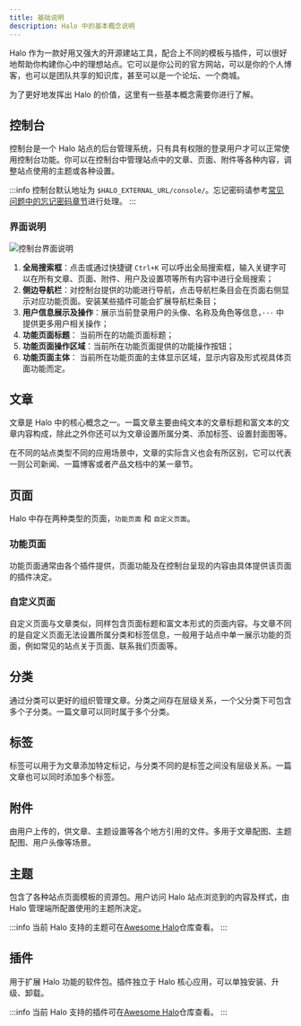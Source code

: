 ```yaml
---
title: 基础说明
description: Halo 中的基本概念说明
---
```

Halo 作为一款好用又强大的开源建站工具，配合上不同的模板与插件，可以很好地帮助你构建你心中的理想站点。它可以是你公司的官方网站，可以是你的个人博客，也可以是团队共享的知识库，甚至可以是一个论坛、一个商城。

为了更好地发挥出 Halo 的价值，这里有一些基本概念需要你进行了解。

## 控制台

控制台是一个 Halo 站点的后台管理系统，只有具有权限的登录用户才可以正常使用控制台功能。你可以在控制台中管理站点中的文章、页面、附件等各种内容，调整站点使用的主题或各种设置。

:::info
控制台默认地址为 `$HALO_EXTERNAL_URL/console/`。忘记密码请参考[常见问题中的忘记密码章节](../user-guide/faq.md)进行处理。
:::

### 界面说明

![控制台界面说明](/img/user-guide/common/控制台界面说明.png)

1. **全局搜索框**：点击或通过快捷键 `Ctrl+K` 可以呼出全局搜索框，输入关键字可以在所有文章、页面、附件、用户及设置项等所有内容中进行全局搜索；
2. **侧边导航栏**：对控制台提供的功能进行导航，点击导航栏条目会在页面右侧显示对应功能页面。安装某些插件可能会扩展导航栏条目；
3. **用户信息展示及操作**：展示当前登录用户的头像、名称及角色等信息，`···` 中提供更多用户相关操作；
4. **功能页面标题**： 当前所在的功能页面标题；
5. **功能页面操作区域**：当前所在功能页面提供的功能操作按钮；
6. **功能页面主体**： 当前所在功能页面的主体显示区域，显示内容及形式视具体页面功能而定。

## 文章

文章是 Halo 中的核心概念之一。一篇文章主要由纯文本的文章标题和富文本的文章内容构成，除此之外你还可以为文章设置所属分类、添加标签、设置封面图等。

在不同的站点类型不同的应用场景中，文章的实际含义也会有所区别，它可以代表一则公司新闻、一篇博客或者产品文档中的某一章节。

## 页面

Halo 中存在两种类型的页面，`功能页面` 和 `自定义页面`。

### 功能页面

功能页面通常由各个插件提供，页面功能及在控制台呈现的内容由具体提供该页面的插件决定。

### 自定义页面

自定义页面与文章类似，同样包含页面标题和富文本形式的页面内容。与文章不同的是自定义页面无法设置所属分类和标签信息，一般用于站点中单一展示功能的页面，例如常见的站点关于页面、联系我们页面等。

## 分类

通过分类可以更好的组织管理文章。分类之间存在层级关系，一个父分类下可包含多个子分类。一篇文章可以同时属于多个分类。

## 标签

标签可以用于为文章添加特定标记，与分类不同的是标签之间没有层级关系。一篇文章也可以同时添加多个标签。

## 附件

由用户上传的，供文章、主题设置等各个地方引用的文件。多用于文章配图、主题配图、用户头像等场景。

## 主题

包含了各种站点页面模板的资源包。用户访问 Halo 站点浏览到的内容及样式，由 Halo 管理端所配置使用的主题所决定。

:::info
当前 Halo 支持的主题可在[Awesome Halo](https://github.com/halo-sigs/awesome-halo)仓库查看。
:::

## 插件

用于扩展 Halo 功能的软件包。插件独立于 Halo 核心应用，可以单独安装、升级、卸载。

:::info
当前 Halo 支持的插件可在[Awesome Halo](https://github.com/halo-sigs/awesome-halo)仓库查看。
:::
